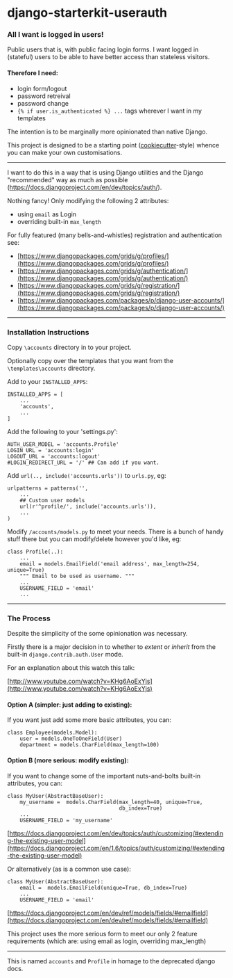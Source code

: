 django-starterkit-userauth
==========================

### All I want is logged in users!

Public users that is, with public facing login forms. I want logged in (stateful) users to be able to have better access than stateless visitors.

#### Therefore I need:

 - login form/logout
 - password retreival
 - password change
 - `{% if user.is_authenticated %} ...` tags wherever I want in my templates

The intention is to be marginally more opinionated than native Django.

This project is designed to be a starting point ([cookiecutter](https://github.com/pydanny/cookiecutter-django)-style) whence you can make your own customisations.

---

I want to do this in a way that is using Django utilities and the Django "recommended" way as much as possible (https://docs.djangoproject.com/en/dev/topics/auth/).

Nothing fancy! Only modifying the following 2 attributes:

- using `email` as Login
- overriding built-in `max_length`


For fully featured (many bells-and-whistles) registration and authentication see:

- [https://www.djangopackages.com/grids/g/profiles/](https://www.djangopackages.com/grids/g/profiles/)
- [https://www.djangopackages.com/grids/g/authentication/](https://www.djangopackages.com/grids/g/authentication/)
- [https://www.djangopackages.com/grids/g/registration/](https://www.djangopackages.com/grids/g/registration/)
- [https://www.djangopackages.com/packages/p/django-user-accounts/](https://www.djangopackages.com/packages/p/django-user-accounts/)

---

### Installation Instructions

Copy `\accounts` directory in to your project.

Optionally copy over the templates that you want from the `\templates\accounts` directory.

Add to your `INSTALLED_APPS`:

    INSTALLED_APPS = [
        ...
        'accounts',
        ...
    ]


Add the following to your 'settings.py':

    AUTH_USER_MODEL = 'accounts.Profile'
    LOGIN_URL = 'accounts:login'
    LOGOUT_URL = 'accounts:logout'
    #LOGIN_REDIRECT_URL = '/' ## Can add if you want.


Add `url(.., include('accounts.urls'))` to `urls.py`, eg:

    urlpatterns = patterns('',
        ...
        ## Custom user models
        url(r'^profile/', include('accounts.urls')),
        ...
    )



Modify `/accounts/models.py` to meet your needs. There is a bunch of handy stuff there but you can modify/delete however you'd like, eg:

    class Profile(..):
        ...
        email = models.EmailField('email address', max_length=254, unique=True)
        """ Email to be used as username. """
        ...
        USERNAME_FIELD = 'email'
        ...


---

### The Process

Despite the simplicity of the some opinionation was necessary.

Firstly there is a major decision in to whether to *extent* or *inherit* from the built-in `django.contrib.auth.User` mode.

For an explanation about this watch this talk:

[http://www.youtube.com/watch?v=KHg6AoExYjs](http://www.youtube.com/watch?v=KHg6AoExYjs)


#### Option A (simpler: just adding to existing):

If you want just add some more basic attributes, you can:

    class Employee(models.Model):
        user = models.OneToOneField(User)
        department = models.CharField(max_length=100)


#### Option B (more serious: modify existing):

If you want to change some of the important nuts-and-bolts built-in attributes, you can:

    class MyUser(AbstractBaseUser):
        my_username =  models.CharField(max_length=40, unique=True,
                                        db_index=True)
        ...
        USERNAME_FIELD = 'my_username'


[https://docs.djangoproject.com/en/dev/topics/auth/customizing/#extending-the-existing-user-model](https://docs.djangoproject.com/en/1.6/topics/auth/customizing/#extending-the-existing-user-model)


Or alternatively (as is a common use case):

    class MyUser(AbstractBaseUser):
        email =  models.EmailField(unique=True, db_index=True)
        ...
        USERNAME_FIELD = 'email'


[https://docs.djangoproject.com/en/dev/ref/models/fields/#emailfield](https://docs.djangoproject.com/en/dev/ref/models/fields/#emailfield)


This project uses the more serious form to meet our only 2 feature requirements (which are: using email as login, overriding max_length)


---

This is named `accounts` and `Profile` in homage to the deprecated django docs.